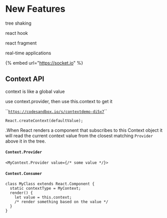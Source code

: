 # New Features

tree shaking   


react hook

react fragment

real-time applications

{% embed url="https://socket.io" %}



## Context API

context is like a global value

use context.provider, then use this.context to get it

\`\`[`https://codesandbox.io/s/contextdemo-di5x7`](https://codesandbox.io/s/contextdemo-di5x7)\`\`

```text
React.createContext(defaultValue);
```

.When React renders a component that subscribes to this Context object it will read the current context value from the closest matching `Provider` above it in the tree.

#### `Context.Provider` <a id="contextprovider"></a>

```text
<MyContext.Provider value={/* some value */}>
```

#### `Context.Consumer` <a id="contextconsumer"></a>

```text
class MyClass extends React.Component {
  static contextType = MyContext;
  render() {
    let value = this.context;
    /* render something based on the value */
  }
}
```

